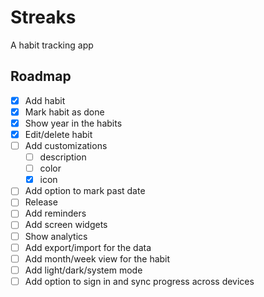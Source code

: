 # Streaks

A habit tracking app

## Roadmap

- [x] Add habit
- [x] Mark habit as done
- [x] Show year in the habits
- [x] Edit/delete habit
- [ ] Add customizations
  - [ ] description
  - [ ] color
  - [x] icon
- [ ] Add option to mark past date
- [ ] Release
- [ ] Add reminders
- [ ] Add screen widgets
- [ ] Show analytics
- [ ] Add export/import for the data
- [ ] Add month/week view for the habit
- [ ] Add light/dark/system mode
- [ ] Add option to sign in and sync progress across devices
